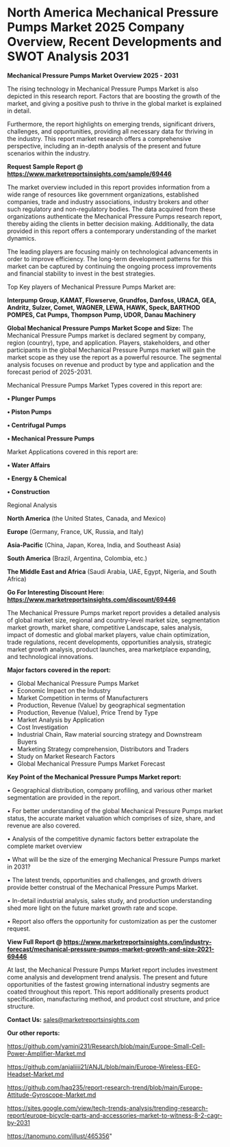  # North America Mechanical Pressure Pumps Market 2025 Company Overview, Recent Developments and SWOT Analysis 2031

<Strong> Mechanical Pressure Pumps Market Overview 2025 - 2031</strong>

The rising technology in Mechanical Pressure Pumps Market is also depicted in this research report. Factors that are boosting the growth of the market, and giving a positive push to thrive in the global market is explained in detail.

Furthermore, the report highlights on emerging trends, significant drivers, challenges, and opportunities, providing all necessary data for thriving in the industry. This report market research offers a comprehensive perspective, including an in-depth analysis of the present and future scenarios within the industry.

<strong>Request Sample Report @ <a href=https://www.marketreportsinsights.com/sample/69446>https://www.marketreportsinsights.com/sample/69446</a></strong>

The market overview included in this report provides information from a wide range of resources like government organizations, established companies, trade and industry associations, industry brokers and other such regulatory and non-regulatory bodies. The data acquired from these organizations authenticate the Mechanical Pressure Pumps research report, thereby aiding the clients in better decision making. Additionally, the data provided in this report offers a contemporary understanding of the market dynamics.

The leading players are focusing mainly on technological advancements in order to improve efficiency. The long-term development patterns for this market can be captured by continuing the ongoing process improvements and financial stability to invest in the best strategies.

Top Key players of Mechanical Pressure Pumps Market are:

<strong>Interpump Group, KAMAT, Flowserve, Grundfos, Danfoss, URACA, GEA, Andritz, Sulzer, Comet, WAGNER, LEWA, HAWK, Speck, BARTHOD POMPES, Cat Pumps, Thompson Pump, UDOR, Danau Machinery</strong>

<strong><b>Global Mechanical Pressure Pumps Market Scope and Size:</b></strong>
The Mechanical Pressure Pumps market is declared segment by company, region (country), type, and application. Players, stakeholders, and other participants in the global Mechanical Pressure Pumps market will gain the market scope as they use the report as a powerful resource. The segmental analysis focuses on revenue and product by type and application and the forecast period of 2025-2031.

Mechanical Pressure Pumps Market Types covered in this report are:

<strong>• Plunger Pumps

• Piston Pumps

• Centrifugal Pumps

• Mechanical Pressure Pumps</strong>

Market Applications covered in this report are:

<strong>• Water Affairs

• Energy & Chemical

• Construction</strong> 

Regional Analysis

<strong>North America</strong> (the United States, Canada, and Mexico)

<strong>Europe</strong> (Germany, France, UK, Russia, and Italy)

<strong>Asia-Pacific</strong> (China, Japan, Korea, India, and Southeast Asia)

<strong>South America</strong> (Brazil, Argentina, Colombia, etc.)

<strong>The Middle East and Africa</strong> (Saudi Arabia, UAE, Egypt, Nigeria, and South Africa)

<strong>Go For Interesting Discount Here: <a href=https://www.marketreportsinsights.com/discount/69446>https://www.marketreportsinsights.com/discount/69446</a></strong>

The Mechanical Pressure Pumps market report provides a detailed analysis of global market size, regional and country-level market size, segmentation market growth, market share, competitive Landscape, sales analysis, impact of domestic and global market players, value chain optimization, trade regulations, recent developments, opportunities analysis, strategic market growth analysis, product launches, area marketplace expanding, and technological innovations.

<strong><b>Major factors covered in the report:</b></strong>
<ul>
  <li>Global Mechanical Pressure Pumps Market </li>
  <li>Economic Impact on the Industry</li>
  <li>Market Competition in terms of Manufacturers</li>
  <li>Production, Revenue (Value) by geographical segmentation</li>
  <li>Production, Revenue (Value), Price Trend by Type</li>
  <li>Market Analysis by Application</li>
  <li>Cost Investigation</li>
  <li>Industrial Chain, Raw material sourcing strategy and Downstream Buyers</li>
  <li>Marketing Strategy comprehension, Distributors and Traders</li>
  <li>Study on Market Research Factors</li>
  <li>Global Mechanical Pressure Pumps Market Forecast</li>
</ul>

<strong><b>Key Point of the Mechanical Pressure Pumps Market report:</b></strong>

• Geographical distribution, company profiling, and various other market segmentation are provided in the report.

• For better understanding of the global Mechanical Pressure Pumps market status, the accurate market valuation which comprises of size, share, and revenue are also covered.

• Analysis of the competitive dynamic factors better extrapolate the complete market overview

• What will be the size of the emerging Mechanical Pressure Pumps market in 2031?

• The latest trends, opportunities and challenges, and growth drivers provide better construal of the Mechanical Pressure Pumps Market.

• In-detail industrial analysis, sales study, and production understanding shed more light on the future market growth rate and scope.

• Report also offers the opportunity for customization as per the customer request.

<strong><b>View Full Report @ <a href=https://www.marketreportsinsights.com/industry-forecast/mechanical-pressure-pumps-market-growth-and-size-2021-69446>https://www.marketreportsinsights.com/industry-forecast/mechanical-pressure-pumps-market-growth-and-size-2021-69446</a></b></strong>


At last, the Mechanical Pressure Pumps Market report includes investment come analysis and development trend analysis. The present and future opportunities of the fastest growing international industry segments are coated throughout this report. This report additionally presents product specification, manufacturing method, and product cost structure, and price structure.

<strong>Contact Us:</strong>
sales@marketreportsinsights.com

<strong>Our other reports:</strong>

<a href=https://github.com/yamini231/Research/blob/main/Europe-Small-Cell-Power-Amplifier-Market.md>https://github.com/yamini231/Research/blob/main/Europe-Small-Cell-Power-Amplifier-Market.md</a>

<a href=https://github.com/anjaliiii21/ANJL/blob/main/Europe-Wireless-EEG-Headset-Market.md>https://github.com/anjaliiii21/ANJL/blob/main/Europe-Wireless-EEG-Headset-Market.md</a>

<a href=https://github.com/haq235/report-research-trend/blob/main/Europe-Attitude-Gyroscope-Market.md>https://github.com/haq235/report-research-trend/blob/main/Europe-Attitude-Gyroscope-Market.md</a>

<a href=https://sites.google.com/view/tech-trends-analysis/trending-research-report/europe-bicycle-parts-and-accessories-market-to-witness-8-2-cagr-by-2031>https://sites.google.com/view/tech-trends-analysis/trending-research-report/europe-bicycle-parts-and-accessories-market-to-witness-8-2-cagr-by-2031</a>

<a href=https://tanomuno.com/illust/465356>https://tanomuno.com/illust/465356</a>"
